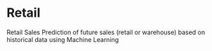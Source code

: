 # Retail
Retail Sales Prediction of future sales (retail or warehouse) based on historical data using Machine Learning
